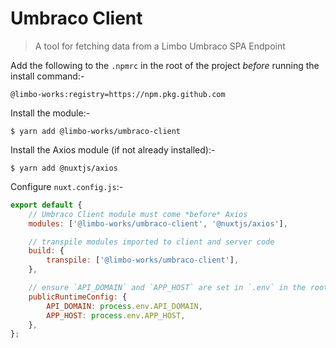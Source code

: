 # Umbraco Client

> A tool for fetching data from a Limbo Umbraco SPA Endpoint

Add the following to the `.npmrc` in the root of the project _before_ running
the install command:-

```npmrc
@limbo-works:registry=https://npm.pkg.github.com
```

Install the module:-

```shell
$ yarn add @limbo-works/umbraco-client
```

Install the Axios module (if not already installed):-

```shell
$ yarn add @nuxtjs/axios
```

Configure `nuxt.config.js`:-

```js
export default {
	// Umbraco Client module must come *before* Axios
	modules: ['@limbo-works/umbraco-client', '@nuxtjs/axios'],

	// transpile modules imported to client and server code
	build: {
		transpile: ['@limbo-works/umbraco-client'],
	},

	// ensure `API_DOMAIN` and `APP_HOST` are set in `.env` in the root of the project
	publicRuntimeConfig: {
		API_DOMAIN: process.env.API_DOMAIN,
		APP_HOST: process.env.APP_HOST,
	},
};
```
